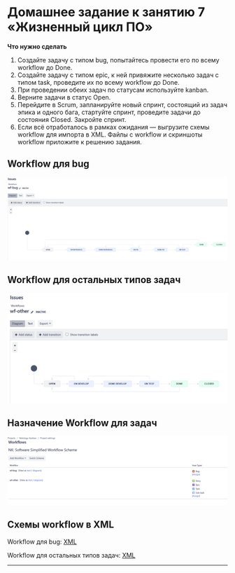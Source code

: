 # Домашнее задание к занятию 7 «Жизненный цикл ПО»

**Что нужно сделать**

1. Создайте задачу с типом bug, попытайтесь провести его по всему workflow до Done. 
2. Создайте задачу с типом epic, к ней привяжите несколько задач с типом task, проведите их по всему workflow до Done. 
3. При проведении обеих задач по статусам используйте kanban. 
4. Верните задачи в статус Open.
5. Перейдите в Scrum, запланируйте новый спринт, состоящий из задач эпика и одного бага, стартуйте спринт, проведите задачи до состояния Closed. Закройте спринт.
6. Если всё отработалось в рамках ожидания — выгрузите схемы workflow для импорта в XML. Файлы с workflow и скриншоты workflow приложите к решению задания.  

## Workflow для bug
![](/09-ci-01-intro/images/06-wf-bug01.png)  

## Workflow для остальных типов задач
![](/09-ci-01-intro/images/06-wf-other01.png)  

## Назначение Workflow для задач
![](/09-ci-01-intro/images/06-wfs01.png)  

## Схемы workflow в XML
Workflow для bug: [XML](/09-ci-01-intro/wf-bug.xml)  

Workflow для остальных типов задач: [XML](/09-ci-01-intro/wf-other.xml)

---
